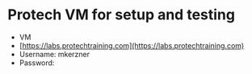 # Protech VM for setup and testing

* VM
* [https://labs.protechtraining.com](https://labs.protechtraining.com)
* Username: mkerzner
* Password: 